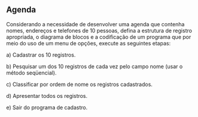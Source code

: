 ## Agenda
Considerando a necessidade de desenvolver uma agenda que contenha nomes, endereços e telefones de 10 pessoas, defina a estrutura de registro apropriada, o diagrama de blocos e a codificação de um programa que por meio do uso de um menu de opções, execute as seguintes etapas:

a) Cadastrar os 10 registros.

b) Pesquisar um dos 10 registros de cada vez pelo campo nome (usar o método seqüencial).

c) Classificar por ordem de nome os registros cadastrados.

d) Apresentar todos os registros.

e) Sair do programa de cadastro.